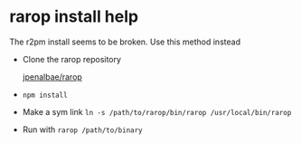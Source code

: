# rarop install help

The r2pm install seems to be broken. Use this method instead

- Clone the rarop repository

  [jpenalbae/rarop](https://github.com/jpenalbae/rarop)

- `npm install`
- Make a sym link `ln -s /path/to/rarop/bin/rarop /usr/local/bin/rarop`
- Run with `rarop /path/to/binary`